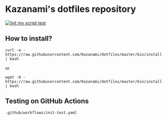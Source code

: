 # Kazanami's dotfiles repository  
[![Init my script test](https://github.com/Kazanami/dotfiles/workflows/Init%20my%20script%20test/badge.svg)](https://github.com/Kazanami/dotfiles/actions)
## How to install?
```
curl -o - https://raw.githubusercontent.com/Kazanami/dotfiles/master/bin/install.sh | bash
```
or
```
wget -O - https://raw.githubusercontent.com/Kazanami/dotfiles/master/bin/install.sh | bash
```

## Testing on GitHub Actions
```
.github/workflows/init-test.yaml
```
